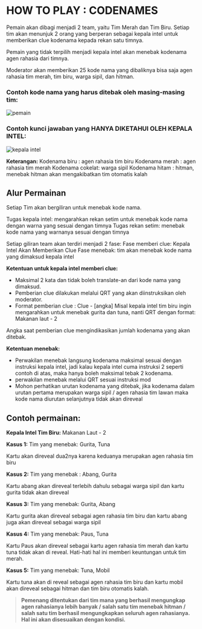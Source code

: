# HOW TO PLAY : CODENAMES

Pemain akan dibagi menjadi 2 team, yaitu Tim Merah dan Tim Biru. Setiap tim akan menunjuk 2 orang yang berperan sebagai kepala intel untuk memberikan clue kodenama kepada rekan satu timnya.

Pemain yang tidak terpilih menjadi kepala intel akan menebak kodenama agen rahasia dari timnya.

Moderator akan memberikan 25 kode nama yang dibaliknya bisa saja agen rahasia tim merah, tim biru, warga sipil, dan hitman.

### Contoh kode nama yang harus ditebak oleh masing-masing tim:
![pemain](https://i.ibb.co/2c14HrG/pemain.png)

### Contoh kunci jawaban yang HANYA DIKETAHUI OLEH KEPALA INTEL:
![kepala intel](https://i.ibb.co/Kq0DcVr/kepala-intel.jpg)

**Keterangan:**
Kodenama biru : agen rahasia tim biru
Kodenama merah : agen rahasia tim merah
Kodenama cokelat:  warga sipil
Kodenama hitam : hitman, menebak hitman akan mengakibatkan tim otomatis kalah

## Alur Permainan
Setiap Tim akan bergiliran untuk menebak kode nama.

Tugas kepala intel: mengarahkan rekan setim untuk menebak kode nama dengan warna yang sesuai dengan timnya
Tugas rekan setim: menebak kode nama yang warnanya sesuai dengan timnya

Setiap giliran team akan terdiri menjadi 2 fase:
Fase memberi clue: Kepala Intel Akan Memberikan Clue
Fase menebak: tim akan menebak kode nama yang dimaksud kepala intel

**Ketentuan untuk kepala intel memberi clue:**
- Maksimal 2 kata dan tidak boleh translate-an dari kode nama yang dimaksud.
- Pemberian clue dilakukan melalui QRT yang akan diinstruksikan oleh moderator.
- Format pemberian clue : Clue - [angka]
Misal kepala intel tim biru ingin mengarahkan untuk menebak gurita dan tuna, nanti QRT dengan format: 
Makanan laut - 2

Angka saat pemberian clue mengindikasikan jumlah kodenama yang akan ditebak.

**Ketentuan menebak:**
- Perwakilan menebak langsung kodenama maksimal sesuai dengan instruksi kepala intel, jadi kalau kepala intel cuma instruksi 2 seperti contoh di atas, maka hanya boleh maksimal tebak 2 kodenama.
- perwakilan menebak melalui QRT sesuai instruksi mod
- Mohon perhatikan urutan kodenama yang ditebak, jika kodenama dalam urutan pertama merupakan warga sipil / agen rahasia tim lawan maka kode nama diurutan selanjutnya tidak akan direveal

## Contoh permainan:

**Kepala Intel Tim Biru:**
Makanan Laut - 2

**Kasus 1:**
Tim yang menebak:
Gurita, Tuna

Kartu akan direveal dua2nya karena keduanya merupakan agen rahasia tim biru

**Kasus 2:**
Tim yang menebak :
Abang, Gurita

Kartu abang akan direveal terlebih dahulu sebagai warga sipil dan kartu gurita tidak akan direveal

**Kasus 3:**
Tim yang menebak:
Gurita, Abang

Kartu gurita akan direveal sebagai agen rahasia tim biru dan kartu abang juga akan direveal sebagai warga sipil

**Kasus 4:**
Tim yang menebak:
Paus, Tuna

Kartu Paus akan direveal sebagai kartu agen rahasia tim merah dan kartu tuna tidak akan di reveal. Hati-hati hal ini memberi keuntungan untuk tim merah.

**Kasus 5:**
Tim yang menebak:
Tuna, Mobil 

Kartu tuna akan di reveal sebagai agen rahasia tim biru dan kartu mobil akan direveal sebagai hitman dan tim biru otomatis kalah.

>**Pemenang ditentukan dari tim mana yang berhasil mengungkap agen rahasianya lebih banyak / salah satu tim menebak hitman / salah satu tim berhasil mengungkapkan seluruh agen rahasianya. Hal ini akan disesuaikan dengan kondisi.**